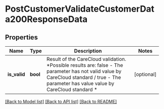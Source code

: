 # PostCustomerValidateCustomerData200ResponseData

## Properties
Name | Type | Description | Notes
------------ | ------------- | ------------- | -------------
**is_valid** | **bool** | Result of the CareCloud validation. *Possible results are: false - The parameter has not valid value by CareCloud standard / true - The parameter has value value by CareCloud standard * | [optional] 

[[Back to Model list]](../../README.md#documentation-for-models) [[Back to API list]](../../README.md#documentation-for-api-endpoints) [[Back to README]](../../README.md)

